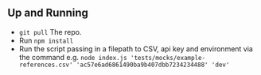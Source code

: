 ## Up and Running
* `git pull` The repo.
* Run `npm install`
* Run the script passing in a filepath to CSV, api key and environment via the command e.g. `node index.js 'tests/mocks/example-references.csv' 'ac57e6ad6861490ba9b407dbb7234234488' 'dev'`
